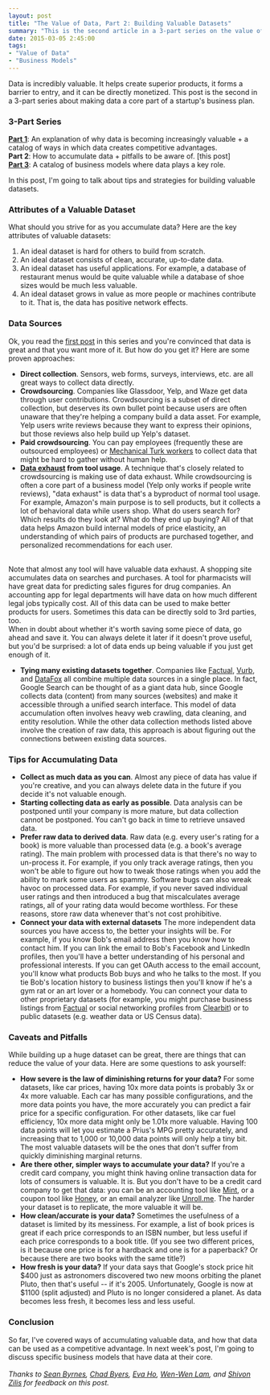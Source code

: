 ```yaml
---
layout: post
title: "The Value of Data, Part 2: Building Valuable Datasets"
summary: "This is the second article in a 3-part series on the value of data. It explains the attributes that make data valuable, different types of data sources, and how to go about accumulating data."
date: 2015-03-05 2:45:00
tags:
- "Value of Data"
- "Business Models"
---
```

Data is incredibly valuable. It helps create superior products, it forms a barrier to entry, and it can be directly monetized. This post is the second in a 3-part series about making data a core part of a startup's business plan.

### 3-Part Series
<a href="{{site.url}}/the-value-of-data-part-1-using-data-as-a-competitive-advantage" target="_blank">**Part 1**</a>: An explanation of why data is becoming increasingly valuable + a catalog of ways in which data creates competitive advantages.  
**Part 2**: How to accumulate data + pitfalls to be aware of. [this post]  
<a href="{{site.url}}/the-value-of-data-part-3-data-business-models" target="_blank">**Part 3**</a>:  A catalog of business models where data plays a key role.

In this post, I'm going to talk about tips and strategies for building valuable datasets.

### Attributes of a Valuable Dataset

What should you strive for as you accumulate data? Here are the key attributes of valuable datasets:

1. An ideal dataset is hard for others to build from scratch.
2. An ideal dataset consists of clean, accurate, up-to-date data.
3. An ideal dataset has useful applications. For example, a database of restaurant menus would be quite valuable while a database of shoe sizes would be much less valuable.
4. An ideal dataset grows in value as more people or machines contribute to it. That is, the data has positive network effects.

### Data Sources

Ok, you read the <a href="{{site.url}}/the-value-of-data-part-1-using-data-as-a-competitive-advantage" target="_blank">first post</a> in this series and you're convinced that data is great and that you want more of it. But how do you get it? Here are some proven approaches:

* **Direct collection**. Sensors, web forms, surveys, interviews, etc. are all great ways to collect data directly.
* **Crowdsourcing**. Companies like Glassdoor, Yelp, and Waze get data through user contributions. Crowdsourcing is a subset of direct collection, but deserves its own bullet point because users are often unaware that they're helping a company build a data asset. For example, Yelp users write reviews because they want to express their opinions, but those reviews also help build up Yelp's dataset.
* **Paid crowdsourcing**. You can pay employees (frequently these are outsourced employees) or <a href="https://www.mturk.com/mturk/welcome" target="_blank">Mechanical Turk workers</a> to collect data that might be hard to gather without human help.
* **<a href="http://www.techopedia.com/definition/30319/data-exhaust" target="_blank">Data exhaust</a> from tool usage**. A technique that's closely related to crowdsourcing is making use of data exhaust. While crowdsourcing is often a core part of a business model (Yelp only works if people write reviews), "data exhaust" is data that's a byproduct of normal tool usage. For example, Amazon's main purpose is to sell products, but it collects a lot of behavioral data while users shop. What do users search for? Which results do they look at? What do they end up buying? All of that data helps Amazon build internal models of price elasticity, an understanding of which pairs of products are purchased together, and personalized recommendations for each user.  
<br>
Note that almost any tool will have valuable data exhaust. A shopping site accumulates data on searches and purchases. A tool for pharmacists will have great data for predicting sales figures for drug companies. An accounting app for legal departments will have data on how much different legal jobs typically cost. All of this data can be used to make better products for users. Sometimes this data can be directly sold to 3rd parties, too.  
<br>
When in doubt about whether it's worth saving some piece of data, go ahead and save it. You can always delete it later if it doesn't prove useful, but you'd be surprised: a lot of data ends up being valuable if you just get enough of it.

* **Tying many existing datasets together**. Companies like <a href="http://www.factual.com/" target="_blank">Factual</a>, <a href="http://vurb.com/" target="_blank">Vurb</a>, and <a href="http://www.datafox.co/" target="_blank">DataFox</a> all combine multiple data sources in a single place. In fact, Google Search can be thought of as a giant data hub, since Google collects data (content) from many sources (websites) and make it accessible through a unified search interface. This model of data accumulation often involves heavy web crawling, data cleaning, and entity resolution. While the other data collection methods listed above involve the creation of raw data, this approach is about figuring out the connections between existing data sources.

### Tips for Accumulating Data
* **Collect as much data as you can**. Almost any piece of data has value if you're creative, and you can always delete data in the future if you decide it's not valuable enough.
* **Starting collecting data as early as possible**. Data analysis can be postponed until your company is more mature, but data collection cannot be postponed. You can't go back in time to retrieve unsaved data.
* **Prefer raw data to derived data**. Raw data (e.g. every user's rating for a book) is more valuable than processed data (e.g. a book's average rating). The main problem with processed data is that there's no way to un-process it. For example, if you only track average ratings, then you won't be able to figure out how to tweak those ratings when you add the ability to mark some users as spammy. Software bugs can also wreak havoc on processed data. For example, if you never saved individual user ratings and then introduced a bug that miscalculates average ratings, all of your rating data would become worthless. For these reasons, store raw data whenever that's not cost prohibitive.
* **Connect your data with external datasets** The more independent data sources you have access to, the better your insights will be. For example, if you know Bob's email address then you know how to contact him. If you can link the email to Bob's Facebook and LinkedIn profiles, then you'll have a better understanding of his personal and professional interests. If you can get OAuth access to the email account, you'll know what products Bob buys and who he talks to the most. If you tie Bob's location history to business listings then you'll know if he's a gym rat or an art lover or a homebody. You can connect your data to other proprietary datasets (for example, you might purchase business listings from <a href="http://www.factual.com/" target="_blank">Factual</a> or social networking profiles from <a href="http://www.clearbit.com/" target="_blank">Clearbit</a>) or to public datasets (e.g. weather data or US Census data).

### Caveats and Pitfalls

While building up a huge dataset can be great, there are things that can reduce the value of your data. Here are some questions to ask yourself:

* **How severe is the law of diminishing returns for your data?** For some datasets, like car prices, having 10x more data points is probably 3x or 4x more valuable. Each car has many possible configurations, and the more data points you have, the more accurately you can predict a fair price for a specific configuration. For other datasets, like car fuel efficiency, 10x more data might only be 1.01x more valuable. Having 100 data points will let you estimate a Prius's MPG pretty accurately, and increasing that to 1,000 or 10,000 data points will only help a tiny bit. The most valuable datasets will be the ones that don't suffer from quickly diminishing marginal returns.
* **Are there other, simpler ways to accumulate your data?** If you're a credit card company, you might think having online transaction data for lots of consumers is valuable. It is. But you don't have to be a credit card company to get that data: you can be an accounting tool like <a href="http://www.mint.com/" target="_blank">Mint</a>, or a coupon tool like <a href="http://www.joinhoney.com/" target="_blank">Honey</a>, or an email analyzer like <a href="https://unroll.me/" target="_blank">Unroll.me</a>. The harder your dataset is to replicate, the more valuable it will be.
* **How clean/accurate is your data?** Sometimes the usefulness of a dataset is limited by its messiness. For example, a list of book prices is great if each price corresponds to an ISBN number, but less useful if each price corresponds to a book title. (If you see two different prices, is it because one price is for a hardback and one is for a paperback? Or because there are two books with the same title?)
* **How fresh is your data?** If your data says that Google's stock price hit $400 just as astronomers discovered two new moons orbiting the planet Pluto, then that's useful -- if it's 2005. Unfortunately, Google is now at $1100 (split adjusted) and Pluto is no longer considered a planet. As data becomes less fresh, it becomes less and less useful.

### Conclusion

So far, I've covered ways of accumulating valuable data, and how that data can be used as a competitive advantage. In next week's post, I'm going to discuss specific business models that have data at their core.  
<br>
*Thanks to <a href="https://twitter.com/sbyrnes" target="_blank">Sean Byrnes</a>, <a href="https://twitter.com/chadbyers" target="_blank">Chad Byers</a>, <a href="https://twitter.com/eva_ho" target="_blank">Eva Ho</a>, <a href="https://twitter.com/wenwen" target="_blank">Wen-Wen Lam</a>, and <a href="https://twitter.com/shivon" target="_blank">Shivon Zilis</a> for feedback on this post.*